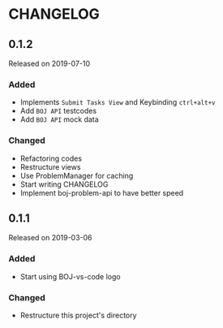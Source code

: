 # CHANGELOG

## 0.1.2

Released on 2019-07-10

### Added

- Implements `Submit Tasks View` and Keybinding `ctrl+alt+v`
- Add `BOJ API` testcodes
- Add `BOJ API` mock data

### Changed

- Refactoring codes
- Restructure views
- Use ProblemManager for caching
- Start writing CHANGELOG
- Implement boj-problem-api to have better speed

## 0.1.1

Released on 2019-03-06

### Added

- Start using BOJ-vs-code logo

### Changed

- Restructure this project's directory
